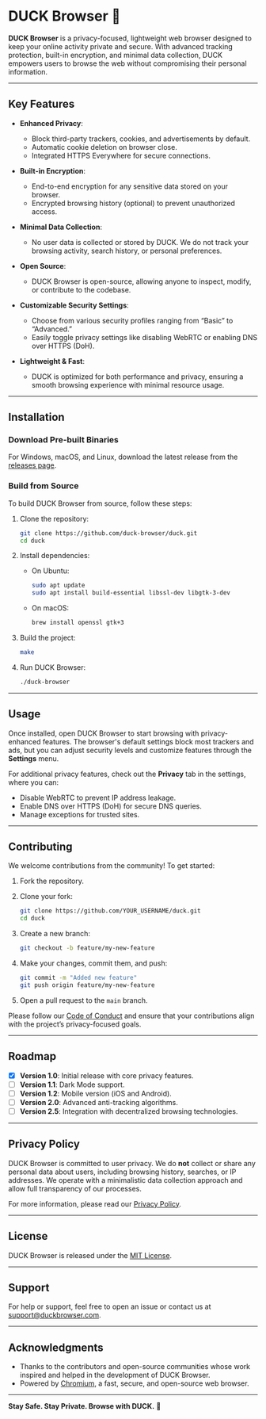 # DUCK Browser 🦆

**DUCK Browser** is a privacy-focused, lightweight web browser designed to keep your online activity private and secure. With advanced tracking protection, built-in encryption, and minimal data collection, DUCK empowers users to browse the web without compromising their personal information.

---

## Key Features

- **Enhanced Privacy**: 
  - Block third-party trackers, cookies, and advertisements by default.
  - Automatic cookie deletion on browser close.
  - Integrated HTTPS Everywhere for secure connections.
  
- **Built-in Encryption**: 
  - End-to-end encryption for any sensitive data stored on your browser.
  - Encrypted browsing history (optional) to prevent unauthorized access.
  
- **Minimal Data Collection**: 
  - No user data is collected or stored by DUCK. We do not track your browsing activity, search history, or personal preferences.
  
- **Open Source**: 
  - DUCK Browser is open-source, allowing anyone to inspect, modify, or contribute to the codebase.

- **Customizable Security Settings**: 
  - Choose from various security profiles ranging from “Basic” to “Advanced.”
  - Easily toggle privacy settings like disabling WebRTC or enabling DNS over HTTPS (DoH).

- **Lightweight & Fast**: 
  - DUCK is optimized for both performance and privacy, ensuring a smooth browsing experience with minimal resource usage.

---

## Installation

### Download Pre-built Binaries

For Windows, macOS, and Linux, download the latest release from the [releases page](https://github.com/duck-browser/duck/releases).

### Build from Source

To build DUCK Browser from source, follow these steps:

1. Clone the repository:

    ```bash
    git clone https://github.com/duck-browser/duck.git
    cd duck
    ```

2. Install dependencies:

    - On Ubuntu:

      ```bash
      sudo apt update
      sudo apt install build-essential libssl-dev libgtk-3-dev
      ```

    - On macOS:

      ```bash
      brew install openssl gtk+3
      ```

3. Build the project:

    ```bash
    make
    ```

4. Run DUCK Browser:

    ```bash
    ./duck-browser
    ```

---

## Usage

Once installed, open DUCK Browser to start browsing with privacy-enhanced features. The browser's default settings block most trackers and ads, but you can adjust security levels and customize features through the **Settings** menu.

For additional privacy features, check out the **Privacy** tab in the settings, where you can:

- Disable WebRTC to prevent IP address leakage.
- Enable DNS over HTTPS (DoH) for secure DNS queries.
- Manage exceptions for trusted sites.

---

## Contributing

We welcome contributions from the community! To get started:

1. Fork the repository.
2. Clone your fork:

    ```bash
    git clone https://github.com/YOUR_USERNAME/duck.git
    cd duck
    ```

3. Create a new branch:

    ```bash
    git checkout -b feature/my-new-feature
    ```

4. Make your changes, commit them, and push:

    ```bash
    git commit -m "Added new feature"
    git push origin feature/my-new-feature
    ```

5. Open a pull request to the `main` branch.

Please follow our [Code of Conduct](./CODE_OF_CONDUCT.md) and ensure that your contributions align with the project’s privacy-focused goals.

---

## Roadmap

- [x] **Version 1.0**: Initial release with core privacy features.
- [ ] **Version 1.1**: Dark Mode support.
- [ ] **Version 1.2**: Mobile version (iOS and Android).
- [ ] **Version 2.0**: Advanced anti-tracking algorithms.
- [ ] **Version 2.5**: Integration with decentralized browsing technologies.

---

## Privacy Policy

DUCK Browser is committed to user privacy. We do **not** collect or share any personal data about users, including browsing history, searches, or IP addresses. We operate with a minimalistic data collection approach and allow full transparency of our processes.

For more information, please read our [Privacy Policy](./PRIVACY_POLICY.md).

---

## License

DUCK Browser is released under the [MIT License](./LICENSE).

---

## Support

For help or support, feel free to open an issue or contact us at [support@duckbrowser.com](mailto:support@duckbrowser.com).

---

## Acknowledgments

- Thanks to the contributors and open-source communities whose work inspired and helped in the development of DUCK Browser.
- Powered by [Chromium](https://www.chromium.org/), a fast, secure, and open-source web browser.

---

**Stay Safe. Stay Private. Browse with DUCK.** 🦆
